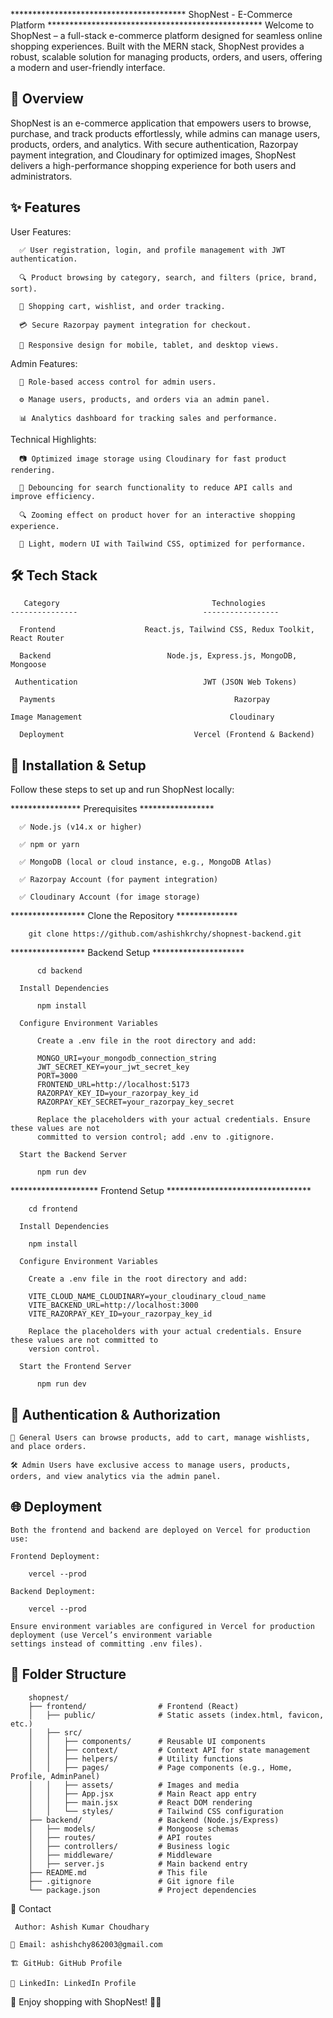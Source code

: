 ****************************************   ShopNest - E-Commerce Platform    *************************************************
  Welcome to ShopNest – a full-stack e-commerce platform designed for seamless online shopping experiences. Built
  with the MERN stack, ShopNest provides a robust, scalable solution for managing products, orders, and users,
  offering a modern and user-friendly interface.

🌟 Overview
-----------------------------------------------------------------------------------------------------------------------------

ShopNest is an e-commerce application that empowers users to browse, purchase, and track products effortlessly,
while admins can manage users, products, orders, and analytics. With secure authentication, Razorpay payment
integration, and Cloudinary for optimized images, ShopNest delivers a high-performance shopping experience
for both users and administrators.


✨ Features
------------------------------------------------------------------------------------------------------------------------------

  User Features:
  
      ✅ User registration, login, and profile management with JWT authentication.
      
      🔍 Product browsing by category, search, and filters (price, brand, sort).
      
      🛒 Shopping cart, wishlist, and order tracking.
      
      💳 Secure Razorpay payment integration for checkout.
      
      📱 Responsive design for mobile, tablet, and desktop views.

  Admin Features:
  
      🔐 Role-based access control for admin users.
      
      ⚙️ Manage users, products, and orders via an admin panel.
      
      📊 Analytics dashboard for tracking sales and performance.

  Technical Highlights:

      📷 Optimized image storage using Cloudinary for fast product rendering.
      
      🔄 Debouncing for search functionality to reduce API calls and improve efficiency.
      
      🔍 Zooming effect on product hover for an interactive shopping experience.
      
      🎨 Light, modern UI with Tailwind CSS, optimized for performance.

🛠️ Tech Stack
---------------------------------------------------------------------------------------------------

       Category                                  Technologies
    ---------------                            -----------------               

      Frontend                    React.js, Tailwind CSS, Redux Toolkit, React Router

      Backend                          Node.js, Express.js, MongoDB, Mongoose

     Authentication                            JWT (JSON Web Tokens)

      Payments                                        Razorpay

    Image Management                                 Cloudinary

      Deployment                             Vercel (Frontend & Backend)
      

  🔧 Installation & Setup
-------------------------------------------------------------------------------------------------------

Follow these steps to set up and run ShopNest locally:

  ****************  Prerequisites  *****************
  
      ✅ Node.js (v14.x or higher)
      
      ✅ npm or yarn
      
      ✅ MongoDB (local or cloud instance, e.g., MongoDB Atlas)
      
      ✅ Razorpay Account (for payment integration)
      
      ✅ Cloudinary Account (for image storage)


 *****************  Clone the Repository   **************
 
        git clone https://github.com/ashishkrchy/shopnest-backend.git

  *****************  Backend Setup  *********************

          cd backend
      
      Install Dependencies
      
          npm install
      
      Configure Environment Variables
      
          Create a .env file in the root directory and add:
          
          MONGO_URI=your_mongodb_connection_string
          JWT_SECRET_KEY=your_jwt_secret_key
          PORT=3000
          FRONTEND_URL=http://localhost:5173
          RAZORPAY_KEY_ID=your_razorpay_key_id
          RAZORPAY_KEY_SECRET=your_razorpay_key_secret
      
          Replace the placeholders with your actual credentials. Ensure these values are not
          committed to version control; add .env to .gitignore.
      
      Start the Backend Server
      
          npm run dev

  ********************  Frontend Setup  *********************************
      
        cd frontend
      
      Install Dependencies
        
        npm install
      
      Configure Environment Variables
      
        Create a .env file in the root directory and add:
        
        VITE_CLOUD_NAME_CLOUDINARY=your_cloudinary_cloud_name
        VITE_BACKEND_URL=http://localhost:3000
        VITE_RAZORPAY_KEY_ID=your_razorpay_key_id
        
        Replace the placeholders with your actual credentials. Ensure these values are not committed to
        version control.
      
      Start the Frontend Server
      
          npm run dev

🔐 Authentication & Authorization
-------------------------------------------------------------------------------------------------------------------

    👥 General Users can browse products, add to cart, manage wishlists, and place orders.
    
    🛠️ Admin Users have exclusive access to manage users, products, orders, and view analytics via the admin panel.

🌐 Deployment
---------------------------------------------------------------------------------------------------------------------

    Both the frontend and backend are deployed on Vercel for production use:
    
    Frontend Deployment:
    
        vercel --prod
    
    Backend Deployment:
    
        vercel --prod
    
    Ensure environment variables are configured in Vercel for production deployment (use Vercel’s environment variable
    settings instead of committing .env files).

📂 Folder Structure
--------------------------------------------------------------------------------------------------------------------------

        shopnest/
        ├── frontend/                # Frontend (React)
        │   ├── public/              # Static assets (index.html, favicon, etc.)
        │   ├── src/
        │   │   ├── components/      # Reusable UI components
        │   │   ├── context/         # Context API for state management
        │   │   ├── helpers/         # Utility functions
        │   │   ├── pages/           # Page components (e.g., Home, Profile, AdminPanel)
        │   │   ├── assets/          # Images and media
        │   │   ├── App.jsx          # Main React app entry
        │   │   ├── main.jsx         # React DOM rendering
        │   │   └── styles/          # Tailwind CSS configuration
        ├── backend/                 # Backend (Node.js/Express)
        │   ├── models/              # Mongoose schemas
        │   ├── routes/              # API routes
        │   ├── controllers/         # Business logic
        │   ├── middleware/          # Middleware
        │   ├── server.js            # Main backend entry
        ├── README.md                # This file
        ├── .gitignore               # Git ignore file
        └── package.json             # Project dependencies


📧 Contact

     Author: Ashish Kumar Choudhary
    
    📩 Email: ashishchy862003@gmail.com
    
    🏗️ GitHub: GitHub Profile
    
    💼 LinkedIn: LinkedIn Profile
    
🎉 Enjoy shopping with ShopNest! 🛒🔥

